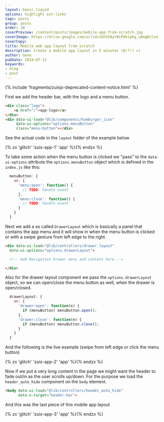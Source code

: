 ```yaml
---
layout: basic.liquid
options: highlight ext-links
tags: posts
group: posts
order: 10
coverPreview: /content/posts/images/mobile-app-from-scratch.jpg
coverImage: https://drive.google.com/uc?id=1bh3XAyrWiP4kipKg_uAmgDzlzeiD9AZH
coverCopy:
title: Mobile web app layout from scratch
description: Create a mobile app layout in 5 minutes (@!?!) =)
author: Gene
pubDate: 2018-07-22
keywords:
- blog
- post
---
```


{% include 'fragments/zuixjs-deprecated-content-notice.html' %}

First we add the header bar, with the logo and a menu button.

```html
<div class="logo">
    <a href="/">app-logo</a>
</div>
<div data-ui-load="@lib/components/hamburger_icon"
     data-ui-options="options.menuButton"
     class="menu-button"></div>
```

See the actual code in the `layout` folder of the example below

{% zx 'glitch' 'zuix-app-1' 'app' %}{% endzx %}

To take some action when the menu button is clicked we "pass" to the `data-ui-options` attribute the `options.menuButton`
object which is defined in the `index.js` like this:

```js
  menuButton: {
    on: {
      'menu:open': function() {
        // TODO: handle event
      },
      'menu:close': function() {
        // TODO: handle event
      }
    }
  }
```

Next we add a so called `DrawerLayout` which is basically a panel that contains the app menu and it will show in when
the menu button is clicked or with a swipe gesture from left edge to the right.

```html
<div data-ui-load="@lib/controllers/drawer_layout"
  data-ui-options="options.drawerLayout">

  <!-- Add Navigation Drawer menu and content here -->

</div>
```

Also for the drawer layout component we pass the `options.drawerLayout` object, so we can open/close the menu button as
well, when the drawer is open/closed.

```js
  drawerLayout: {
    on: {
      'drawer:open': function(e) {
        if (menuButton) menuButton.open();
      },
      'drawer:close': function(e) {
        if (menuButton) menuButton.close();
      }
    }
  }
```

And the following is the live example (swipe from left edge or click the menu button)

{% zx 'glitch' 'zuix-app-2' 'app' %}{% endzx %}

Now if we put a very long content in the page we might want the header to fade out/in as the user scrolls up/down.
For the purpose we load the `header_auto_hide` component on the `body` element.

```html
<body data-ui-load="@lib/controllers/header_auto_hide"
      data-o-target="header-bar">
```

And this was the last piece of this mobile app layout

{% zx 'glitch' 'zuix-app-3' 'app' %}{% endzx %}
